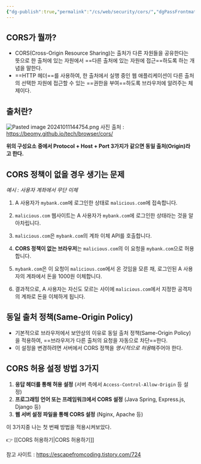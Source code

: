 ```yaml
---
{"dg-publish":true,"permalink":"/cs/web/security/cors/","dgPassFrontmatter":true,"noteIcon":""}
---
```



##  CORS가 뭘까?

- CORS(Cross-Origin Resource Sharing)는 출처가 다른 자원들을 공유한다는 뜻으로 한 출처에 있는 자원에서 ==다른 출처에 있는 자원에 접근==하도록 하는 개념을 말한다. 
- ==HTTP 헤더==를 사용하여, 한 출처에서 실행 중인 웹 애플리케이션이 다른 출처의 선택한 자원에 접근할 수 있는 ==권한을 부여==하도록 브라우저에 알려주는 체제이다.


## 출처란?

![Pasted image 20241011144754.png](/img/user/images/Pasted%20image%2020241011144754.png)
사진 출처 : https://beomy.github.io/tech/browser/cors/


**위의 구성요소 중에서 Protocol + Host + Port 3가지가 같으면 동일 출처(Origin)라고 한다.**


## CORS 정책이 없을 경우 생기는 문제

 *예시 : 사용자 계좌에서 무단 이체*

1. A 사용자가 `mybank.com`에 로그인한 상태로 `malicious.com`에 접속합니다.
    
2. `malicious.com` 웹사이트는 A 사용자가 `mybank.com`에 로그인한 상태라는 것을 알아차립니다.
    
3. `malicious.com`은  `mybank.com`의 계좌 이체 API를 호출합니다.

4. **CORS 정책이 없는 브라우저**는 `malicious.com`의 이 요청을 `mybank.com`으로 허용합니다.
    
5. `mybank.com`은 이 요청이 `malicious.com`에서 온 것임을 모른 채, 로그인된 A 사용자의 계좌에서 돈을 1000원 이체합니다.
    
6. 결과적으로, A 사용자는 자신도 모르는 사이에 `malicious.com`에서 지정한 공격자의 계좌로 돈을 이체하게 됩니다.



##  동일 출처 정책(Same-Origin Policy)

- 기본적으로 브라우저에서 보안상의 이유로 동일 출처 정책(Same-Origin Policy)을 적용하여, ==브라우저가 다른 출처의 요청을 자동으로 차단==한다.
- 이 설정을 변경하려면 서버에서 CORS 정책을 *명시적으로 허용*해주어야 한다.




## CORS 허용 설정 방법 3가지

1. **응답 헤더를 통해 허용 설정** (서버 측에서 `Access-Control-Allow-Origin` 등 설정)
2. **프로그래밍 언어 또는 프레임워크에서 CORS 설정** (Java Spring, Express.js, Django 등)
3. **웹 서버 설정 파일을 통해 CORS 설정** (Nginx, Apache 등)

이 3가지중 나는 첫 번째 방법을 적용시켜보았다.

👉 [[CORS 허용하기\|CORS 허용하기]]




참고 사이트 : https://escapefromcoding.tistory.com/724